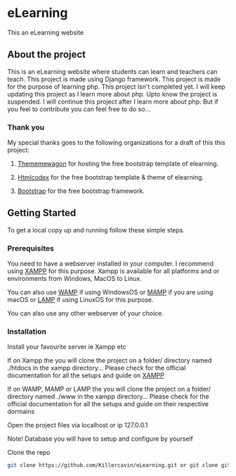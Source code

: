 # eLearning
This an eLearning website


## About the project

This is an eLearning website where students can learn and teachers can teach. This project is made using Django framework. This project is made for the purpose of learning php. This project isn't completed yet. I will keep updating this project as I learn more about php. Upto know the project is suspended. I will continue this project after I learn more about php. But if you feel to contribute you can feel free to do so...

### Thank you

My special thanks goes to the following organizations for a draft of this this project:

1. [Thememewagon](https://themewagon.com/) for hosting the free bootstrap template of elearning.

2. [Htmlcodex](https://htmlcodex.com/) for the free bootstrap template & theme of elearning.

2. [Bootstrap](https://getbootstrap.com/) for the free bootstrap framework.


## Getting Started

To get a local copy up and running follow these simple steps.

### Prerequisites

You need to have a webserver installed in your computer. I recommend using [XAMPP](https://www.apachefriends.org/index.html) for this purpose. Xampp is available for all platforms and or environments from Windows, MacOS to Linux.

You can also use [WAMP](https://www.wampserver.com/en/) if using WindowsOS or [MAMP](https://www.mamp.info/en/downloads/) if you are using macOS or [LAMP](https://bitnami.com/stack/lamp/installer) if using LinuxOS for this purpose.

You can also use any other webserver of your choice.

### Installation

Install your favourite server ie Xampp etc

If on Xampp the you will clone the project on a folder/ directory named ./htdocs in the xampp directory... Please check for the official documentation for all the setups and guide on [XAMPP](https://apachefriends.org) 


If on WAMP, MAMP or LAMP the you will clone the project on a folder/ directory named ./www in the xampp directory... Please check for the official documentation for all the setups and guide on their respective dormains


Open the project files via localhost or ip 127.0.0.1

Note! Database you will have to setup and configure by yourself

Clone the repo

   ```sh
   git clone https://github.com/Killercavin/eLearning.git or git clone git@github.com:Killercavin/eLearning.git

